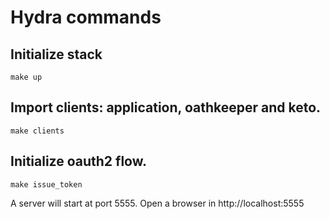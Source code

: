 
# Hydra commands 

## Initialize stack

	make up

## Import clients: application, oathkeeper and keto.

	make clients

## Initialize oauth2 flow.

	make issue_token

A server will start at port 5555. Open a browser in http://localhost:5555


